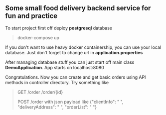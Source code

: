 ## Some small food delivery backend service for fun and practice

To start project first off deploy **postgresql** database
> docker-compose up

If you don't want to use heavy docker containership, you can use your local database.
Just don't forget to change url in **application.properties**

After managing database stuff you can just start off main class **DemoApplication**. App starts on localhost:8080

Congratulations. Now you can create and get basic orders using API methods in controller directory. Try something like

> GET /order /order/{id}
>
> POST /order with json payload like {"clientInfo": " ", "deliveryAddress": " ", "orderList": " "}